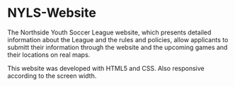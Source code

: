 # NYLS-Website
The Northside Youth Soccer League website, which presents detailed information about the League and the rules and policies, allow applicants to submitt their information 
through the website and the upcoming games and their locations on real maps.

This website was developed with HTML5 and CSS. Also responsive according to the screen width.

